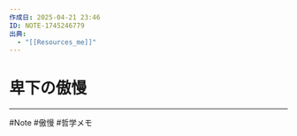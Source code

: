 ```yaml
---
作成日: 2025-04-21 23:46
ID: NOTE-1745246779
出典:
  - "[[Resources_me]]"
---
```


# 卑下の傲慢



---
#Note #傲慢 #哲学メモ